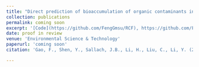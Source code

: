 ```yaml
---
title: "Direct prediction of bioaccumulation of organic contaminants in plant roots from soils with machine learning models based on molecular structures"
collection: publications
permalink: coming soon
excerpt: '[Code](https://github.com/FengGmsu/RCF), https://github.com/FengGmsu/RCF.'
date: proof in review
venue: 'Environmental Science & Technology'
paperurl: 'coming soon'
citation: 'Gao, F., Shen, Y., Sallach, J.B., Li, H., Liu, C., Li, Y. (2022). Direct prediction of bioaccumulation of organic contaminants in plant roots from soils with machine learning models based on molecular structures. In Press'

---
```

